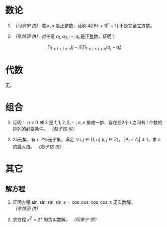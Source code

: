 # 数论
1. *（闫家宁 供）* 若 $k,n$ 是正整数，证明 $4[(9k+1)^n+1]$ 不是完全立方数。

2. *（张博涵 供）* 对任意 $a_1,a_2,\cdots,a_n$是正整数，证明：

$$\prod_{1 \leq i < j \leq n}{(j-i)} | \prod_{1 \leq i < j \leq n}{(a_j-a_i)}$$

# 代数
无。

# 组合
1. 证明： $n\equiv 0\ 或\ 3$ 是 $1,1,2,2,\cdots,n,n$ 排成一排，存在任2个 $i$ 之间有 $i$ 个数的排列的必要条件。  *（赵子铭 供）*

2. 25元集，有 $n$ 个5元子集，满足 $\forall i,j\in [1,n]\ (i,j\in Z)$， $|A_i\cap A_j|\leq 1$，求  $n$ 的最大值。  *（赵子铭 供）*

# 其它
## 解方程
1. 证明方程 $\sin\ \sin\ \sin\ \sin \ x = \cos\ \cos\ \cos\ \cos\ x$ 无实数解。  *（张博涵 供）*

2. 求方程 $x^2=2^x$ 的负实数解。  *（闫家宁 供）*

